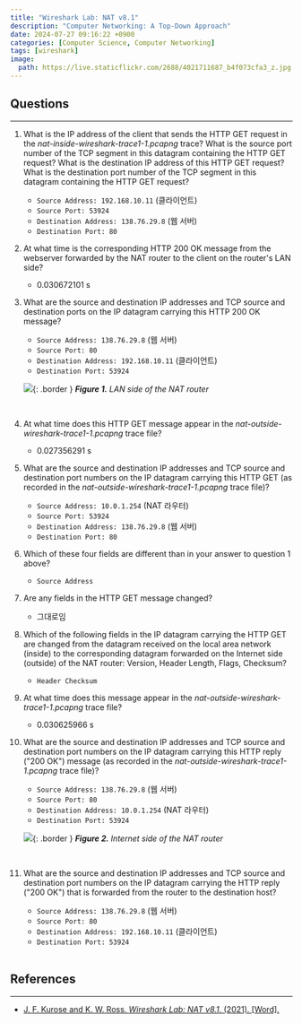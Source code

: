 ```yaml
---
title: "Wireshark Lab: NAT v8.1"
description: "Computer Networking: A Top-Down Approach"
date: 2024-07-27 09:16:22 +0900
categories: [Computer Science, Computer Networking]
tags: [wireshark]
image:
  path: https://live.staticflickr.com/2688/4021711687_b4f073cfa3_z.jpg
---
```


## Questions

---

1. What is the IP address of the client that sends the HTTP GET request in the _nat-inside-wireshark-trace1-1.pcapng_ trace? What is the source port number of the TCP segment in this datagram containing the HTTP GET request? What is the destination IP address of this HTTP GET request? What is the destination port number of the TCP segment in this datagram containing the HTTP GET request?
   - `Source Address: 192.168.10.11` (클라이언트)
   - `Source Port: 53924`
   - `Destination Address: 138.76.29.8` (웹 서버)
   - `Destination Port: 80`

2. At what time is the corresponding HTTP 200 OK message from the webserver forwarded by the NAT router to the client on the router's LAN side?
   - 0.030672101 s

3. What are the source and destination IP addresses and TCP source and destination ports on the IP datagram carrying this HTTP 200 OK message?
   - `Source Address: 138.76.29.8` (웹 서버)
   - `Source Port: 80`
   - `Destination Address: 192.168.10.11` (클라이언트)
   - `Destination Port: 53924`

   ![](/posts/20240727/lan-side.png){: .border }
   _**Figure 1.** LAN side of the NAT router_

   <br>

4. At what time does this HTTP GET message appear in the _nat-outside-wireshark-trace1-1.pcapng_ trace file?
   - 0.027356291 s

5. What are the source and destination IP addresses and TCP source and destination port numbers on the IP datagram carrying this HTTP GET (as recorded in the _nat-outside-wireshark-trace1-1.pcapng_ trace file)?
   - `Source Address: 10.0.1.254` (NAT 라우터)
   - `Source Port: 53924`
   - `Destination Address: 138.76.29.8` (웹 서버)
   - `Destination Port: 80`

6. Which of these four fields are different than in your answer to question 1 above?
   - `Source Address`

7. Are any fields in the HTTP GET message changed?
   - 그대로임

8. Which of the following fields in the IP datagram carrying the HTTP GET are changed from the datagram received on the local area network (inside) to the corresponding datagram forwarded on the Internet side (outside) of the NAT router: Version, Header Length, Flags, Checksum?
   - `Header Checksum`

9. At what time does this message appear in the _nat-outside-wireshark-trace1-1.pcapng_ trace file?
   - 0.030625966 s

10. What are the source and destination IP addresses and TCP source and destination port numbers on the IP datagram carrying this HTTP reply ("200 OK") message (as recorded in the _nat-outside-wireshark-trace1-1.pcapng_ trace file)?
    - `Source Address: 138.76.29.8` (웹 서버)
    - `Source Port: 80`
    - `Destination Address: 10.0.1.254` (NAT 라우터)
    - `Destination Port: 53924`

    ![](/posts/20240727/internet-side.png){: .border }
    _**Figure 2.** Internet side of the NAT router_

    <br>

11. What are the source and destination IP addresses and TCP source and destination port numbers on the IP datagram carrying the HTTP reply ("200 OK") that is forwarded from the router to the destination host?
    - `Source Address: 138.76.29.8` (웹 서버)
    - `Source Port: 80`
    - `Destination Address: 192.168.10.11` (클라이언트)
    - `Destination Port: 53924`

    <br>

## References

---

- [J. F. Kurose and K. W. Ross. _Wireshark Lab: NAT v8.1_. (2021). [Word].](https://www-net.cs.umass.edu/wireshark-labs/Wireshark_NAT_v8.1.doc)
